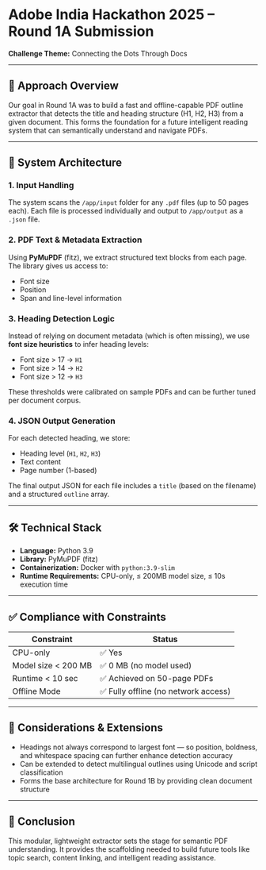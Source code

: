 # Adobe India Hackathon 2025 – Round 1A Submission  
**Challenge Theme:** Connecting the Dots Through Docs

---

## 👣 Approach Overview

Our goal in Round 1A was to build a fast and offline-capable PDF outline extractor that detects the title and heading structure (H1, H2, H3) from a given document. This forms the foundation for a future intelligent reading system that can semantically understand and navigate PDFs.

---

## 🧱 System Architecture

### 1. **Input Handling**
The system scans the `/app/input` folder for any `.pdf` files (up to 50 pages each). Each file is processed individually and output to `/app/output` as a `.json` file.

### 2. **PDF Text & Metadata Extraction**
Using **PyMuPDF** (fitz), we extract structured text blocks from each page. The library gives us access to:
- Font size
- Position
- Span and line-level information

### 3. **Heading Detection Logic**
Instead of relying on document metadata (which is often missing), we use **font size heuristics** to infer heading levels:
- Font size > 17 → `H1`
- Font size > 14 → `H2`
- Font size > 12 → `H3`

These thresholds were calibrated on sample PDFs and can be further tuned per document corpus.

### 4. **JSON Output Generation**
For each detected heading, we store:
- Heading level (`H1`, `H2`, `H3`)
- Text content
- Page number (1-based)

The final output JSON for each file includes a `title` (based on the filename) and a structured `outline` array.

---

## 🛠 Technical Stack

- **Language:** Python 3.9
- **Library:** PyMuPDF (fitz)
- **Containerization:** Docker with `python:3.9-slim`
- **Runtime Requirements:** CPU-only, ≤ 200MB model size, ≤ 10s execution time

---

## ✅ Compliance with Constraints

| Constraint              | Status       |
|-------------------------|--------------|
| CPU-only                | ✅ Yes        |
| Model size < 200 MB     | ✅ 0 MB (no model used) |
| Runtime < 10 sec        | ✅ Achieved on 50-page PDFs |
| Offline Mode            | ✅ Fully offline (no network access) |

---

## 🚀 Considerations & Extensions

- Headings not always correspond to largest font — so position, boldness, and whitespace spacing can further enhance detection accuracy
- Can be extended to detect multilingual outlines using Unicode and script classification
- Forms the base architecture for Round 1B by providing clean document structure

---

## 🙌 Conclusion

This modular, lightweight extractor sets the stage for semantic PDF understanding. It provides the scaffolding needed to build future tools like topic search, content linking, and intelligent reading assistance.


